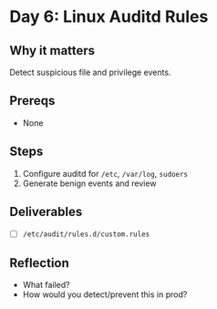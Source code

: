 # Day 6: Linux Auditd Rules

## Why it matters
Detect suspicious file and privilege events.

## Prereqs
- None

## Steps
1. Configure auditd for `/etc`, `/var/log`, `sudoers`
2. Generate benign events and review

## Deliverables
- [ ] `/etc/audit/rules.d/custom.rules`

## Reflection
- What failed?
- How would you detect/prevent this in prod?
